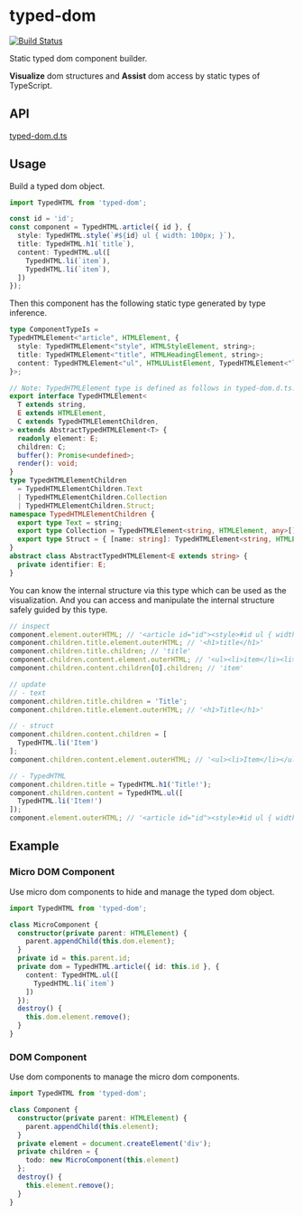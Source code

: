 # typed-dom

[![Build Status](https://travis-ci.org/falsandtru/typed-dom.svg?branch=master)](https://travis-ci.org/falsandtru/typed-dom)

Static typed dom component builder.

**Visualize** dom structures and **Assist** dom access by static types of TypeScript.

## API

[typed-dom.d.ts](typed-dom.d.ts)

## Usage

Build a typed dom object.

```ts
import TypedHTML from 'typed-dom';

const id = 'id';
const component = TypedHTML.article({ id }, {
  style: TypedHTML.style(`#${id} ul { width: 100px; }`),
  title: TypedHTML.h1(`title`),
  content: TypedHTML.ul([
    TypedHTML.li(`item`),
    TypedHTML.li(`item`),
  ])
});
```

Then this component has the following static type generated by type inference.

```ts
type ComponentTypeIs =
TypedHTMLElement<"article", HTMLElement, {
  style: TypedHTMLElement<"style", HTMLStyleElement, string>;
  title: TypedHTMLElement<"title", HTMLHeadingElement, string>;
  content: TypedHTMLElement<"ul", HTMLUListElement, TypedHTMLElement<"li", HTMLLIElement, string>[]>;
}>;

// Note: TypedHTMLElement type is defined as follows in typed-dom.d.ts.
export interface TypedHTMLElement<
  T extends string,
  E extends HTMLElement,
  C extends TypedHTMLElementChildren,
> extends AbstractTypedHTMLElement<T> {
  readonly element: E;
  children: C;
  buffer(): Promise<undefined>;
  render(): void;
}
type TypedHTMLElementChildren
  = TypedHTMLElementChildren.Text
  | TypedHTMLElementChildren.Collection
  | TypedHTMLElementChildren.Struct;
namespace TypedHTMLElementChildren {
  export type Text = string;
  export type Collection = TypedHTMLElement<string, HTMLElement, any>[];
  export type Struct = { [name: string]: TypedHTMLElement<string, HTMLElement, any>; };
}
abstract class AbstractTypedHTMLElement<E extends string> {
  private identifier: E;
}
```

You can know the internal structure via this type which can be used as the visualization.
And you can access and manipulate the internal structure safely guided by this type.

```ts
// inspect
component.element.outerHTML; // '<article id="id"><style>#id ul { width: 100px; }</style><h1>title</h1><ul><li>item</li><li>item</li></ul></article>'
component.children.title.element.outerHTML; // '<h1>title</h1>'
component.children.title.children; // 'title'
component.children.content.element.outerHTML; // '<ul><li>item</li><li>item</li></ul>'
component.children.content.children[0].children; // 'item'

// update
// - text
component.children.title.children = 'Title';
component.children.title.element.outerHTML; // '<h1>Title</h1>'

// - struct
component.children.content.children = [
  TypedHTML.li('Item')
];
component.children.content.element.outerHTML; // '<ul><li>Item</li></ul>'

// - TypedHTML
component.children.title = TypedHTML.h1('Title!');
component.children.content = TypedHTML.ul([
  TypedHTML.li('Item!')
]);
component.element.outerHTML; // '<article id="id"><style>#id ul { width: 100px; }</style><h1>Title!</h1><ul><li>Item!</li></ul></article>'
```

## Example

### Micro DOM Component

Use micro dom components to hide and manage the typed dom object.

```ts
import TypedHTML from 'typed-dom';

class MicroComponent {
  constructor(private parent: HTMLElement) {
    parent.appendChild(this.dom.element);
  }
  private id = this.parent.id;
  private dom = TypedHTML.article({ id: this.id }, {
    content: TypedHTML.ul([
      TypedHTML.li(`item`)
    ])
  });
  destroy() {
    this.dom.element.remove();
  }
}
```

### DOM Component

Use dom components to manage the micro dom components.

```ts
import TypedHTML from 'typed-dom';

class Component {
  constructor(private parent: HTMLElement) {
    parent.appendChild(this.element);
  }
  private element = document.createElement('div');
  private children = {
    todo: new MicroComponent(this.element)
  };
  destroy() {
    this.element.remove();
  }
}
```
